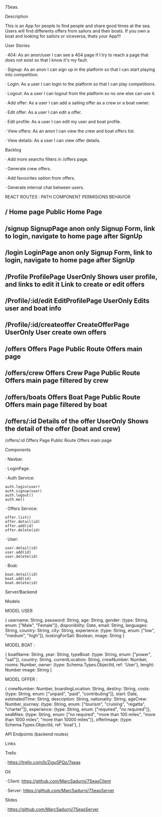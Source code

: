 7Seas.

Description

This is an App for people to find people and share good times at the sea. Users will find differents offers from sailors and their boats.
If you own a boat and looking for sailors or viceversa, thats your App!!!


User Stories

· 404: As an anon/user I can see a 404 page if I try to reach a page that does not exist so that I know it's my fault.

· Signup: As an anon I can sign up in the platform so that I can start playing into competition.

· Login: As a user I can login to the platform so that I can play competitions.

· Logout: As a user I can logout from the platform so no one else can use it.

· Add offer: As a user I can add a sailing offer as a crew or a boat owner.

· Edit offer: As a user I can edit a offer.

· Edit profile: As a user I can edit my user and boat profile.

· View offers: As an anon I can view the crew and boat offers list.

· View details: As a user I can view offer details.



Backlog

· Add more searchs filters in /offers page.

· Generate crew offers.

· Add favourites option from offers.

· Generate internal chat between users.



REACT ROUTES :
PATH			            COMPONENT		            PERMISIONS		        BEHAVIOR

/			                Home page		            Public	<Route>		    Home Page
-----------------------------------------------------------------------------------------------------------------------
/signup		                SignupPage		            anon only		        Signup Form, link to login, 
                        	                            <AnonRoute>		        navigate to home page after SignUp
-----------------------------------------------------------------------------------------------------------------------
/login			            LoginPage		            anon only		        Signup Form, link to login,
						                                <AnonRoute>		        navigate to home page after SignUp	
-----------------------------------------------------------------------------------------------------------------------
/Profile			        ProfilePage		            UserOnly		        Shows user profile, and links to edit it
						                                <Private Route>	        Link to create or edit offers
-----------------------------------------------------------------------------------------------------------------------
/Profile/:id/edit		    EditProfilePage		        UserOnly		        Edits user and boat info
						                                <Private Route>
-----------------------------------------------------------------------------------------------------------------------
/Profile/:id/createoffer	CreateOfferPage	            UserOnly		        User create own offers
						                                <PrivateRoute>
-----------------------------------------------------------------------------------------------------------------------
/offers			            Offers Page		            Public Route		    Offers main page
-----------------------------------------------------------------------------------------------------------------------
/offers/crew		        Offers Crew Page	        Public Route		    Offers main page filtered by crew
-----------------------------------------------------------------------------------------------------------------------
/offers/boats		        Offers Boat Page	        Public Route		    Offers main page filtered by boat
-----------------------------------------------------------------------------------------------------------------------
/offers/:id		            Details of the offer	    UserOnly		        Shows the detail of the offer
						                                <Private Route>	        (boat and crew)
-----------------------------------------------------------------------------------------------------------------------
/offers/:id			        Offers Page		            Public Route		    Offers main page




Components

· Navbar.

· LoginPage.



· Auth Service:

    auth.login(user)
    auth.signup(user)
    auth.logout()
    auth.me()

· Offers Service:

    offer.list()
    offer.detail(id)
    offer.add(id)
    offer.delete(id)

· User:

    user.detail(id)
    user.add(id)
    user.delete(id)

· Boat:

    boat.detail(id)
    boat.add(id)
    boat.delete(id)


Server/Backend

Models

MODEL USER 

{
username: String,
password: String,
age: String,
gender: {type: String, enum: ["Male", "Female"]}, 
disponibility: Date,
email: String,
languages: String,
country: String,
city: String,
experience: {type: String, enum: ["low", "medium", "high"]}, 
lookingForSail: Boolean,
image: String
}

MODEL BOAT :

{
boatName: String,
year: String,
typeBoat: {type: String, enum: ["power", "sail"]}, 
country: String,
currentLocation: String,
crewNumber: Number,
rooms: Number,
owner: {type: Schema.Types.ObjectId, ref: 'User'},
lenght: Number
image: String
}

MODEL OFFER :

{
crewNumber: Number,
boardingLocation: String,
destiny: String,
costs: {type: String, enum: ["unpaid", "paid", "contributing"]}, 
start: Date,
estimatedTime: String,
description: String,
nationality: String,
ageCrew: Number,
journey: {type: String, enum: ["tourism", "cruising", "regatta", "charter"]},
experience: {type: String, enum: ["required", "no required"]},
seaMiles: {type: String, enum: ["no required", "more than 100 miles", "more than 1000 miles", "more than 10000 miles"]},
offerImage: {type: Schema.Types.ObjectId, ref: 'boat'},
}



API Endpoints (backend routes)







Links 

Trello

· https://trello.com/b/ZiguSPQz/7seas 

Git

· Client: https://github.com/MarcSadurni/7SeasClient

· Server: https://github.com/MarcSadurni/7SeasServer

Slides

· https://github.com/MarcSadurni/7SeasServer 
